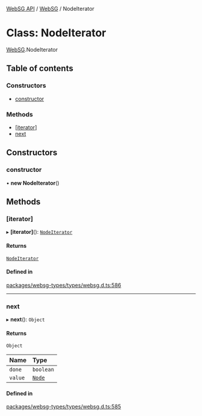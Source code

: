 [WebSG API](../README.md) / [WebSG](../modules/WebSG.md) / NodeIterator

# Class: NodeIterator

[WebSG](../modules/WebSG.md).NodeIterator

## Table of contents

### Constructors

- [constructor](WebSG.NodeIterator.md#constructor)

### Methods

- [[iterator]](WebSG.NodeIterator.md#[iterator])
- [next](WebSG.NodeIterator.md#next)

## Constructors

### constructor

• **new NodeIterator**()

## Methods

### [iterator]

▸ **[iterator]**(): [`NodeIterator`](WebSG.NodeIterator.md)

#### Returns

[`NodeIterator`](WebSG.NodeIterator.md)

#### Defined in

[packages/websg-types/types/websg.d.ts:586](https://github.com/thirdroom/thirdroom/blob/fe402010/packages/websg-types/types/websg.d.ts#L586)

___

### next

▸ **next**(): `Object`

#### Returns

`Object`

| Name | Type |
| :------ | :------ |
| `done` | `boolean` |
| `value` | [`Node`](WebSG.Node.md) |

#### Defined in

[packages/websg-types/types/websg.d.ts:585](https://github.com/thirdroom/thirdroom/blob/fe402010/packages/websg-types/types/websg.d.ts#L585)

